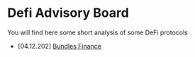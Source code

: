 # Defi Advisory Board

You will find here some short analysis of some DeFi protocols

- [04.12.202] [Bundles Finance](./bundles-finance.md)
